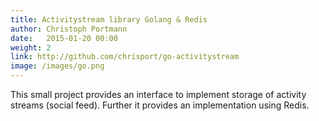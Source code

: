 ```yaml
---
title: Activitystream library Golang & Redis
author: Christoph Portmann
date:   2015-01-20 00:00
weight: 2
link: http://github.com/chrisport/go-activitystream
image: /images/go.png
---
```

This small project provides an interface to implement storage of activity streams (social feed). Further it provides
an implementation using Redis.
